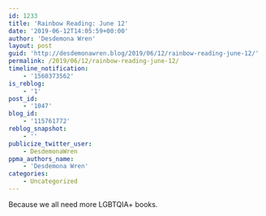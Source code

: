 ```yaml
---
id: 1233
title: 'Rainbow Reading: June 12'
date: '2019-06-12T14:05:59+00:00'
author: 'Desdemona Wren'
layout: post
guid: 'http://desdemonawren.blog/2019/06/12/rainbow-reading-june-12/'
permalink: /2019/06/12/rainbow-reading-june-12/
timeline_notification:
    - '1560373562'
is_reblog:
    - '1'
post_id:
    - '1047'
blog_id:
    - '115761772'
reblog_snapshot:
    - ''
publicize_twitter_user:
    - DesdemonaWren
ppma_authors_name:
    - 'Desdemona Wren'
categories:
    - Uncategorized
---
```


Because we all need more LGBTQIA+ books.